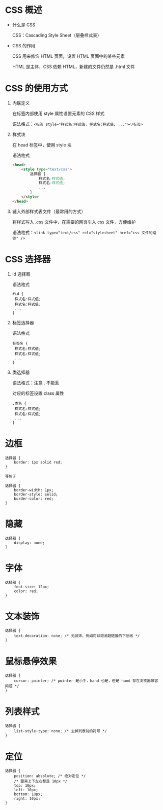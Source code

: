 # CSS 概述

- 什么是 CSS

  CSS：Cascading Style Sheet（层叠样式表）

- CSS 的作用

  CSS 用来修饰 HTML 页面，设置 HTML 页面中的某些元素

  HTML 是主体，CSS 依赖 HTML，新建的文件仍然是 .html 文件







# CSS 的使用方式

1. 内联定义

   在标签内部使用 style 属性设置元素的 CSS 样式

   语法格式：`<标签 style="样式名:样式值; 样式名:样式值; ..."></标签>`

2. 样式块

   在 head 标签中，使用 style 块

   语法格式

   ```html
   <head>
       <style type="text/css">
           选择器 {
               样式名:样式值;
               样式名:样式值;
               ...
           }
       </style>
   </head>
   ```

3. 链入外部样式表文件（最常用的方式）

   将样式写入 .css 文件中，在需要的网页引入 css 文件，方便维护

   语法格式：`<link type="text/css" rel="stylesheet" href="css 文件的路径" />`







# CSS 选择器

1. id 选择器

   语法格式

   ```
   #id {
   	样式名:样式值;
   	样式名:样式值;
   	...
   }
   ```

2. 标签选择器

   语法格式

   ```
   标签名 {
   	样式名:样式值;
   	样式名:样式值;
   	...
   }
   ```

3. 类选择器

   语法格式：注意 . 不能丢

   对应的标签设置 class 属性

   ```
   .类名 {
   	样式名:样式值;
   	样式名:样式值;
   	...
   }
   ```







# 边框

```
选择器 {
	border: 1px solid red;
}

等价于

选择器 {
	border-width: 1px;
	border-style: solid;
	border-color: red;
}
```







# 隐藏

```
选择器 {
	display: none;
}
```







# 字体

```
选择器 {
	font-size: 12px;
	color: red;
}
```







# 文本装饰

```
选择器 {
	text-decoration: none; /* 无装饰，例如可以取消超链接的下划线 */
}
```







# 鼠标悬停效果

```
选择器 {
	cursor: pointer; /* pointer 是小手，hand 也是，但是 hand 存在浏览器兼容问题 */
}
```







# 列表样式

```
选择器 {
	list-style-type: none; /* 去掉列表前的符号 */
}
```







# 定位

```
选择器 {
	position: absolute; /* 绝对定位 */
	/* 距离上下左右都是 10px */
	top: 10px;
	left: 10px;
	bottom: 10px;
	right: 10px;
}
```

